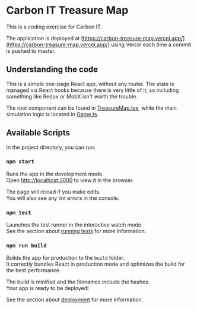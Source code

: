 # Carbon IT Treasure Map

This is a coding exercise for Carbon IT.

The application is deployed at
[https://carbon-treasure-map.vercel.app/](https://carbon-treasure-map.vercel.app/)
using Vercel each time a commit is pushed to master.

## Understanding the code

This is a simple one-page React app, without any router.
The state is managed via React hooks because there is very little of it,
so including something like Redux or MobX isn't worth the trouble.

The root component can be found in [TreasureMap.tsx](./src/components/TreasureMap.tsx),
while the main simulation logic is located in [Game.ts](./src/lib/Game.ts).

## Available Scripts

In the project directory, you can run:

### `npm start`

Runs the app in the development mode.\
Open [http://localhost:3000](http://localhost:3000) to view it in the browser.

The page will reload if you make edits.\
You will also see any lint errors in the console.

### `npm test`

Launches the test runner in the interactive watch mode.\
See the section about [running tests](https://facebook.github.io/create-react-app/docs/running-tests) for more information.

### `npm run build`

Builds the app for production to the `build` folder.\
It correctly bundles React in production mode and optimizes the build for the best performance.

The build is minified and the filenames include the hashes.\
Your app is ready to be deployed!

See the section about [deployment](https://facebook.github.io/create-react-app/docs/deployment) for more information.
